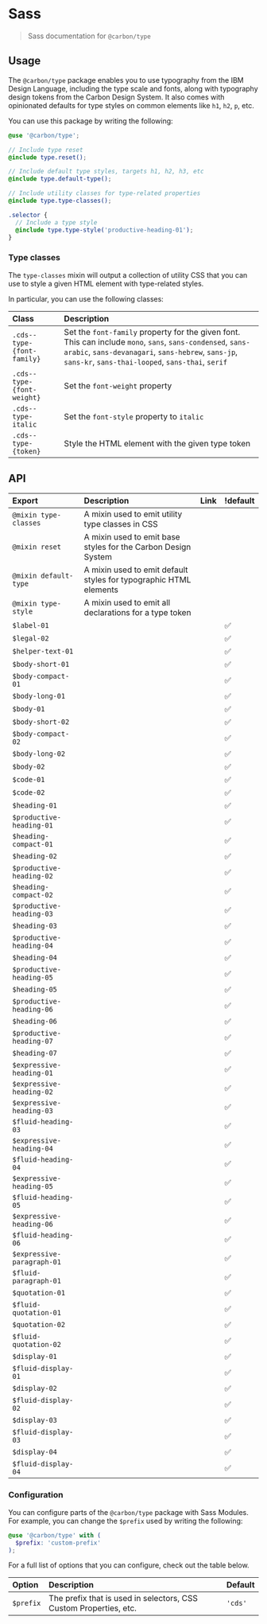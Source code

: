 # Sass

> Sass documentation for `@carbon/type`

## Usage

The `@carbon/type` package enables you to use typography from the IBM Design
Language, including the type scale and fonts, along with typography design
tokens from the Carbon Design System. It also comes with opinionated defaults
for type styles on common elements like `h1`, `h2`, `p`, etc.

You can use this package by writing the following:

```scss
@use '@carbon/type';

// Include type reset
@include type.reset();

// Include default type styles, targets h1, h2, h3, etc
@include type.default-type();

// Include utility classes for type-related properties
@include type.type-classes();

.selector {
  // Include a type style
  @include type.type-style('productive-heading-01');
}
```

### Type classes

The `type-classes` mixin will output a collection of utility CSS that you can
use to style a given HTML element with type-related styles.

In particular, you can use the following classes:

| Class                      | Description                                                                                                                                                                                                           |
| :------------------------- | :-------------------------------------------------------------------------------------------------------------------------------------------------------------------------------------------------------------------- |
| `.cds--type-{font-family}` | Set the `font-family` property for the given font. This can include `mono`, `sans`, `sans-condensed`, `sans-arabic`, `sans-devanagari`, `sans-hebrew`, `sans-jp`, `sans-kr`, `sans-thai-looped`, `sans-thai`, `serif` |
| `.cds--type-{font-weight}` | Set the `font-weight` property                                                                                                                                                                                        |
| `.cds--type-italic`        | Set the `font-style` property to `italic`                                                                                                                                                                             |
| `.cds--type-{token}`       | Style the HTML element with the given type token                                                                                                                                                                      |

## API

| Export                     | Description                                                       | Link | !default |
| :------------------------- | :---------------------------------------------------------------- | :--- | :------- |
| `@mixin type-classes`      | A mixin used to emit utility type classes in CSS                  |      |          |
| `@mixin reset`             | A mixin used to emit base styles for the Carbon Design System     |      |          |
| `@mixin default-type`      | A mixin used to emit default styles for typographic HTML elements |      |          |
| `@mixin type-style`        | A mixin used to emit all declarations for a type token            |      |          |
| `$label-01`                |                                                                   |      | ✅       |
| `$legal-02`                |                                                                   |      | ✅       |
| `$helper-text-01`          |                                                                   |      | ✅       |
| `$body-short-01`           |                                                                   |      | ✅       |
| `$body-compact-01`         |                                                                   |      | ✅       |
| `$body-long-01`            |                                                                   |      | ✅       |
| `$body-01`                 |                                                                   |      | ✅       |
| `$body-short-02`           |                                                                   |      | ✅       |
| `$body-compact-02`         |                                                                   |      | ✅       |
| `$body-long-02`            |                                                                   |      | ✅       |
| `$body-02`                 |                                                                   |      | ✅       |
| `$code-01`                 |                                                                   |      | ✅       |
| `$code-02`                 |                                                                   |      | ✅       |
| `$heading-01`              |                                                                   |      | ✅       |
| `$productive-heading-01`   |                                                                   |      | ✅       |
| `$heading-compact-01`      |                                                                   |      | ✅       |
| `$heading-02`              |                                                                   |      | ✅       |
| `$productive-heading-02`   |                                                                   |      | ✅       |
| `$heading-compact-02`      |                                                                   |      | ✅       |
| `$productive-heading-03`   |                                                                   |      | ✅       |
| `$heading-03`              |                                                                   |      | ✅       |
| `$productive-heading-04`   |                                                                   |      | ✅       |
| `$heading-04`              |                                                                   |      | ✅       |
| `$productive-heading-05`   |                                                                   |      | ✅       |
| `$heading-05`              |                                                                   |      | ✅       |
| `$productive-heading-06`   |                                                                   |      | ✅       |
| `$heading-06`              |                                                                   |      | ✅       |
| `$productive-heading-07`   |                                                                   |      | ✅       |
| `$heading-07`              |                                                                   |      | ✅       |
| `$expressive-heading-01`   |                                                                   |      | ✅       |
| `$expressive-heading-02`   |                                                                   |      | ✅       |
| `$expressive-heading-03`   |                                                                   |      | ✅       |
| `$fluid-heading-03`        |                                                                   |      | ✅       |
| `$expressive-heading-04`   |                                                                   |      | ✅       |
| `$fluid-heading-04`        |                                                                   |      | ✅       |
| `$expressive-heading-05`   |                                                                   |      | ✅       |
| `$fluid-heading-05`        |                                                                   |      | ✅       |
| `$expressive-heading-06`   |                                                                   |      | ✅       |
| `$fluid-heading-06`        |                                                                   |      | ✅       |
| `$expressive-paragraph-01` |                                                                   |      | ✅       |
| `$fluid-paragraph-01`      |                                                                   |      | ✅       |
| `$quotation-01`            |                                                                   |      | ✅       |
| `$fluid-quotation-01`      |                                                                   |      | ✅       |
| `$quotation-02`            |                                                                   |      | ✅       |
| `$fluid-quotation-02`      |                                                                   |      | ✅       |
| `$display-01`              |                                                                   |      | ✅       |
| `$fluid-display-01`        |                                                                   |      | ✅       |
| `$display-02`              |                                                                   |      | ✅       |
| `$fluid-display-02`        |                                                                   |      | ✅       |
| `$display-03`              |                                                                   |      | ✅       |
| `$fluid-display-03`        |                                                                   |      | ✅       |
| `$display-04`              |                                                                   |      | ✅       |
| `$fluid-display-04`        |                                                                   |      | ✅       |

### Configuration

You can configure parts of the `@carbon/type` package with Sass Modules. For
example, you can change the `$prefix` used by writing the following:

```scss
@use '@carbon/type' with (
  $prefix: 'custom-prefix'
);
```

For a full list of options that you can configure, check out the table below.

| Option    | Description                                                       | Default |
| :-------- | :---------------------------------------------------------------- | :------ |
| `$prefix` | The prefix that is used in selectors, CSS Custom Properties, etc. | `'cds'` |
